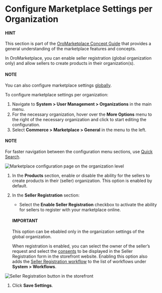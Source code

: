 <a id="configuration-commerce-marketplace-seller-organization"></a>

# Configure Marketplace Settings per Organization

#### HINT
This section is part of the [OroMarketplace Concept Guide](../../../../../../../concept-guides/business-models/marketplace/index.md#concept-guide-oro-marketplace) that provides a general understanding of the marketplace features and concepts.

In OroMarketplace, you can enable seller registration (global organization only) and allow sellers to create products in their organization(s).

#### NOTE
You can also configure marketplace settings [globally](../../../../../configuration/commerce/marketplace/marketplace-general.md#configuration-commerce-marketplace-seller-global).

To configure marketplace settings per organization:

1. Navigate to **System > User Management > Organizations** in the main menu.
2. For the necessary organization, hover over the <i class="fa fa-ellipsis-h fa-lg" aria-hidden="true"></i> **More Options** menu to the right of the necessary organization and click <i class="fas fa-cog" aria-hidden="true"></i> to start editing the configuration.
3. Select **Commerce > Marketplace > General** in the menu to the left.

#### NOTE
For faster navigation between the configuration menu sections, use [Quick Search](../../../../../configuration/quick-search.md#user-guide-system-configuration-quick-search).

![Marketplace configuration page on the organization level](user/img/system/user_management/org_configuration/marketplace/marketplace-products-org-config.png)
1. In the **Products** section, enable or disable the ability for the sellers to create products in their (seller) organization. This option is enabled by default.
2. In the **Seller Registration** section:
   * Select the **Enable Seller Registration** checkbox to activate the ability for sellers to register with your marketplace online.

   #### IMPORTANT
   This option can be ebabled only in the organization settings of the global organization.

   When registration is enabled, you can select the owner of the seller’s request and select the [consents](../../../../../../../concept-guides/administration/consents/index.md#user-guide-consents) to be displayed in the Seller Registration form in the storefront website. Enabling this option also adds the [Seller Registration workflow](../../../../../workflows/system-workflows/seller-registration-flow.md#system-workflows-seller-registration-flow) to the list of workflows under **System > Workflows**.

![Seller Registration button in the storefront](user/img/concept-guides/marketplace/seller-registration.png)
1. Click **Save Settings**.

<!-- fa-bars = fa-navicon -->
<!-- Ic Tiles is used as Set As Default in saved views, and as tiles in display layout options -->
<!-- IcPencil refers to Rename in Commerce and Inline Editing in CRM -->
<!-- Check mark in the square. -->
<!-- SortDesc is also used as drop-down arrow -->
<!-- A -->
<!-- B -->
<!-- C -->
<!-- D -->
<!-- E -->
<!-- F -->
<!-- G -->
<!-- H -->
<!-- I -->
<!-- L -->
<!-- M -->
<!-- P -->
<!-- R -->
<!-- S -->
<!-- T -->
<!-- U -->
<!-- Z -->
